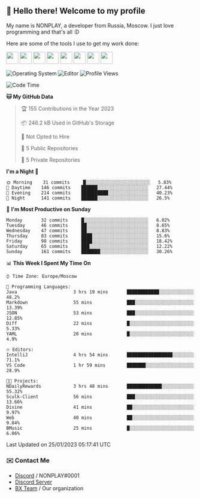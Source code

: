 ## :wave: Hello there! Welcome to my profile

My name is NONPLAY, a developer from Russia, Moscow. I just love programming and that's all :D

Here are some of the tools I use to get my work done:

<kbd><img height="32" src="https://img.icons8.com/color/2x/visual-studio-code-2019.png"></kbd>
<kbd><img height="32" src="https://img.icons8.com/color/2x/linux.png"></kbd>
<kbd><img height="32" src="https://img.icons8.com/fluent/2x/console.png"></kbd>
<kbd><img height="32" src="https://img.icons8.com/color/2x/open-source.png"></kbd>
<kbd><img height="32" src="https://img.icons8.com/color/2x/git.png"></kbd>
<kbd><img height="32" src="https://img.icons8.com/color/2x/nginx.png"></kbd>
<a href="?#gh-light-mode-only"><kbd><img height="32" src="https://img.icons8.com/metro/2x/mysql.png"></kbd></a>
<a href="?#gh-dark-mode-only"><kbd><img height="32" src="https://img.icons8.com/FFFFFF/metro/2x/mysql.png"></kbd></a>

![Operating System](https://img.shields.io/badge/OS-Windows%2010%20Pro-informational?style=for-the-badge&logo=Windows&logoColor=white&color=007ec6)
![Editor](https://img.shields.io/badge/Editor-VS%20Code-informational?style=for-the-badge&logo=Visual%20Studio%20Code&logoColor=white&color=007ec6)
![Profile Views](https://komarev.com/ghpvc/?username=NONPLAYT&color=blue&style=for-the-badge)

<!--START_SECTION:waka-->
![Code Time](http://img.shields.io/badge/Code%20Time-50%20hrs%2022%20mins-blue)

**🐱 My GitHub Data** 

> 🏆 155 Contributions in the Year 2023
 > 
> 📦 246.2 kB Used in GitHub's Storage 
 > 
> 🚫 Not Opted to Hire
 > 
> 📜 5 Public Repositories 
 > 
> 🔑 5 Private Repositories  
 > 
**I'm a Night 🦉** 

```text
🌞 Morning    31 commits     █░░░░░░░░░░░░░░░░░░░░░░░░   5.83% 
🌆 Daytime    146 commits    ██████░░░░░░░░░░░░░░░░░░░   27.44% 
🌃 Evening    214 commits    ██████████░░░░░░░░░░░░░░░   40.23% 
🌙 Night      141 commits    ██████░░░░░░░░░░░░░░░░░░░   26.5%

```
📅 **I'm Most Productive on Sunday** 

```text
Monday       32 commits     █░░░░░░░░░░░░░░░░░░░░░░░░   6.02% 
Tuesday      46 commits     ██░░░░░░░░░░░░░░░░░░░░░░░   8.65% 
Wednesday    47 commits     ██░░░░░░░░░░░░░░░░░░░░░░░   8.83% 
Thursday     83 commits     ████░░░░░░░░░░░░░░░░░░░░░   15.6% 
Friday       98 commits     ████░░░░░░░░░░░░░░░░░░░░░   18.42% 
Saturday     65 commits     ███░░░░░░░░░░░░░░░░░░░░░░   12.22% 
Sunday       161 commits    ███████░░░░░░░░░░░░░░░░░░   30.26%

```


📊 **This Week I Spent My Time On** 

```text
⌚︎ Time Zone: Europe/Moscow

💬 Programming Languages: 
Java                     3 hrs 19 mins       ████████████░░░░░░░░░░░░░   48.2% 
Markdown                 55 mins             ███░░░░░░░░░░░░░░░░░░░░░░   13.39% 
JSON                     53 mins             ███░░░░░░░░░░░░░░░░░░░░░░   12.85% 
Diff                     22 mins             █░░░░░░░░░░░░░░░░░░░░░░░░   5.33% 
YAML                     20 mins             █░░░░░░░░░░░░░░░░░░░░░░░░   4.9%

🔥 Editors: 
IntelliJ                 4 hrs 54 mins       █████████████████░░░░░░░░   71.1% 
VS Code                  1 hr 59 mins        ███████░░░░░░░░░░░░░░░░░░   28.9%

🐱‍💻 Projects: 
NDailyRewards            3 hrs 48 mins       █████████████░░░░░░░░░░░░   55.32% 
Sculk-Client             56 mins             ███░░░░░░░░░░░░░░░░░░░░░░   13.66% 
Divine                   41 mins             ██░░░░░░░░░░░░░░░░░░░░░░░   9.97% 
Web                      40 mins             ██░░░░░░░░░░░░░░░░░░░░░░░   9.84% 
BMusic                   25 mins             █░░░░░░░░░░░░░░░░░░░░░░░░   6.06%

```


 Last Updated on 25/01/2023 05:17:41 UTC
<!--END_SECTION:waka-->

### ✉️ Contact Me

- [Discord](https://discord.com/users/597087584090587177) / NONPLAY#0001
- [Discord Server](https://discord.gg/p7cxhw7E2M)
- [BX Team](https://github.com/BX-Team) / Our organization
